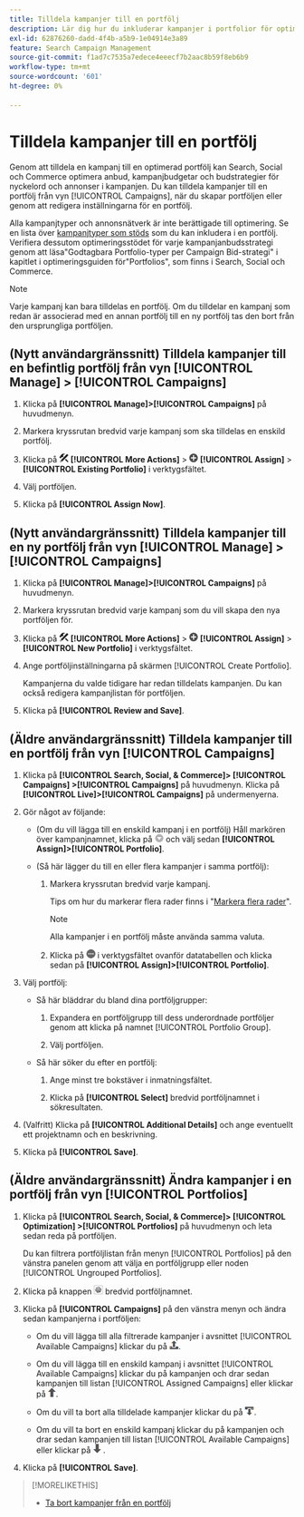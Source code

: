 ```yaml
---
title: Tilldela kampanjer till en portfölj
description: Lär dig hur du inkluderar kampanjer i portfolior för optimering.
exl-id: 62876260-dadd-4f4b-a5b9-1e04914e3a89
feature: Search Campaign Management
source-git-commit: f1ad7c7535a7edece4eeecf7b2aac8b59f8eb6b9
workflow-type: tm+mt
source-wordcount: '601'
ht-degree: 0%

---
```


# Tilldela kampanjer till en portfölj

Genom att tilldela en kampanj till en optimerad portfölj kan Search, Social och Commerce optimera anbud, kampanjbudgetar och budstrategier för nyckelord och annonser i kampanjen. Du kan tilldela kampanjer till en portfölj från vyn [!UICONTROL Campaigns], när du skapar portföljen eller genom att redigera inställningarna för en portfölj.

Alla kampanjtyper och annonsnätverk är inte berättigade till optimering. Se en lista över [kampanjtyper som stöds](/help/search-social-commerce/introduction/supported-inventory.md) som du kan inkludera i en portfölj. Verifiera dessutom optimeringsstödet för varje kampanjanbudsstrategi genom att läsa&quot;Godtagbara Portfolio-typer per Campaign Bid-strategi&quot; i kapitlet i optimeringsguiden för&quot;Portfolios&quot;, som finns i Search, Social och Commerce.<!-- verify convention for referencing Optimization Guide here -->

>[!NOTE]
>
>Varje kampanj kan bara tilldelas en portfölj. Om du tilldelar en kampanj som redan är associerad med en annan portfölj till en ny portfölj tas den bort från den ursprungliga portföljen.

## (Nytt användargränssnitt) Tilldela kampanjer till en befintlig portfölj från vyn [!UICONTROL Manage] > [!UICONTROL Campaigns]

1. Klicka på **[!UICONTROL Manage]>[!UICONTROL Campaigns]** på huvudmenyn.

1. Markera kryssrutan bredvid varje kampanj som ska tilldelas en enskild portfölj.

1. Klicka på ![Fler åtgärder](/help/search-social-commerce/assets/more-actions.png "Fler åtgärder") **[!UICONTROL More Actions]** > ![Tilldela](/help/search-social-commerce/assets/assign.png "Tilldela") **[!UICONTROL Assign]** > **[!UICONTROL Existing Portfolio]** i verktygsfältet.

1. Välj portföljen.

1. Klicka på **[!UICONTROL Assign Now]**.

## (Nytt användargränssnitt) Tilldela kampanjer till en ny portfölj från vyn [!UICONTROL Manage] > [!UICONTROL Campaigns]

1. Klicka på **[!UICONTROL Manage]>[!UICONTROL Campaigns]** på huvudmenyn.

1. Markera kryssrutan bredvid varje kampanj som du vill skapa den nya portföljen för.

1. Klicka på ![Fler åtgärder](/help/search-social-commerce/assets/more-actions.png "Fler åtgärder") **[!UICONTROL More Actions]** > ![Tilldela](/help/search-social-commerce/assets/assign.png "Tilldela") **[!UICONTROL Assign]** > **[!UICONTROL New Portfolio]** i verktygsfältet.

1. Ange portföljinställningarna <!--[portfolio settings](/help/search-social-commerce/beta-ui/manage/portfolios/portfolio-settings.md)--> på skärmen [!UICONTROL Create Portfolio].

   Kampanjerna du valde tidigare har redan tilldelats kampanjen. Du kan också redigera kampanjlistan för portföljen.

1. Klicka på **[!UICONTROL Review and Save]**.

## (Äldre användargränssnitt) Tilldela kampanjer till en portfölj från vyn [!UICONTROL Campaigns]

1. Klicka på **[!UICONTROL Search, Social, & Commerce]> [!UICONTROL Campaigns] >[!UICONTROL Campaigns]** på huvudmenyn. Klicka på **[!UICONTROL Live]>[!UICONTROL Campaigns]** på undermenyerna.

1. Gör något av följande:

   * (Om du vill lägga till en enskild kampanj i en portfölj) Håll markören över kampanjnamnet, klicka på ![Menyknappen](/help/search-social-commerce/assets/arrow-dropdown-menu.png "Menyknappen") och välj sedan **[!UICONTROL Assign]>[!UICONTROL Portfolio]**.

   * (Så här lägger du till en eller flera kampanjer i samma portfölj):

      1. Markera kryssrutan bredvid varje kampanj.

         Tips om hur du markerar flera rader finns i &quot;[Markera flera rader](/help/search-social-commerce/common-tasks/navigation-editing-selection/multiple-rows-select.md)&quot;.

         >[!NOTE]
         >
         >Alla kampanjer i en portfölj måste använda samma valuta.

      1. Klicka på ![Mer](/help/search-social-commerce/assets/more.png "Mer") i verktygsfältet ovanför datatabellen och klicka sedan på **[!UICONTROL Assign]>[!UICONTROL Portfolio]**.

1. Välj portfölj:

   * Så här bläddrar du bland dina portföljgrupper:

      1. Expandera en portföljgrupp till dess underordnade portföljer genom att klicka på namnet [!UICONTROL Portfolio Group].

      1. Välj portföljen.

   * Så här söker du efter en portfölj:

      1. Ange minst tre bokstäver i inmatningsfältet.

      1. Klicka på **[!UICONTROL Select]** bredvid portföljnamnet i sökresultaten.

1. (Valfritt) Klicka på **[!UICONTROL Additional Details]** och ange eventuellt ett projektnamn och en beskrivning.

1. Klicka på **[!UICONTROL Save]**.

## (Äldre användargränssnitt) Ändra kampanjer i en portfölj från vyn [!UICONTROL Portfolios]

1. Klicka på **[!UICONTROL Search, Social, & Commerce]> [!UICONTROL Optimization] >[!UICONTROL Portfolios]** på huvudmenyn och leta sedan reda på portföljen.

   Du kan filtrera portföljlistan från menyn [!UICONTROL Portfolios] på den vänstra panelen genom att välja en portföljgrupp eller noden [!UICONTROL Ungrouped Portfolios].

1. Klicka på knappen ![Visa/redigera inställningar](/help/search-social-commerce/assets/settings.png "Visa/redigera inställningar") bredvid portföljnamnet.

1. Klicka på **[!UICONTROL Campaigns]** på den vänstra menyn och ändra sedan kampanjerna i portföljen:

   * Om du vill lägga till alla filtrerade kampanjer i avsnittet [!UICONTROL Available Campaigns] klickar du på ![Tilldela alla kampanjer till portföljen](/help/search-social-commerce/assets/arrow-assign-all.png "Tilldela alla kampanjer till portföljen").

   * Om du vill lägga till en enskild kampanj i avsnittet [!UICONTROL Available Campaigns] klickar du på kampanjen och drar sedan kampanjen till listan [!UICONTROL Assigned Campaigns] eller klickar på ![Tilldela kampanj till portfölj](/help/search-social-commerce/assets/arrow-assign.png "Tilldela kampanj till portfölj").

   * Om du vill ta bort alla tilldelade kampanjer klickar du på ![Ta bort alla kampanjer från portföljen](/help/search-social-commerce/assets/arrow-remove-all.png "Ta bort alla kampanjer från portföljen").

   * Om du vill ta bort en enskild kampanj klickar du på kampanjen och drar sedan kampanjen till listan [!UICONTROL Available Campaigns] eller klickar på ![Ta bort kampanj från portföljen](/help/search-social-commerce/assets/arrow-remove.png "Ta bort kampanj från portföljen") .

1. Klicka på **[!UICONTROL Save]**.

>[!MORELIKETHIS]
>
>* [Ta bort kampanjer från en portfölj](/help/search-social-commerce/campaign-management/campaign-remove-from-portfolio.md)
